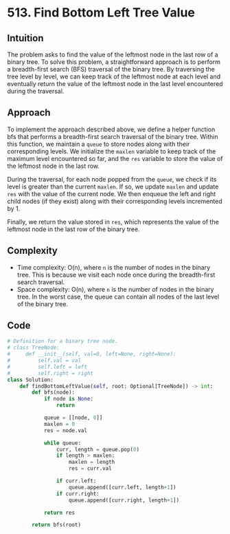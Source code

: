 # 513. Find Bottom Left Tree Value
## Intuition
The problem asks to find the value of the leftmost node in the last row of a binary tree. To solve this problem, a straightforward approach is to perform a breadth-first search (BFS) traversal of the binary tree. By traversing the tree level by level, we can keep track of the leftmost node at each level and eventually return the value of the leftmost node in the last level encountered during the traversal.

## Approach
To implement the approach described above, we define a helper function bfs that performs a breadth-first search traversal of the binary tree. Within this function, we maintain a `queue` to store nodes along with their corresponding levels. We initialize the `maxlen` variable to keep track of the maximum level encountered so far, and the `res` variable to store the value of the leftmost node in the last row.

During the traversal, for each node popped from the `queue`, we check if its level is greater than the current `maxlen`. If so, we update `maxlen` and update `res` with the value of the current node. We then enqueue the left and right child nodes (if they exist) along with their corresponding levels incremented by 1.

Finally, we return the value stored in `res`, which represents the value of the leftmost node in the last row of the binary tree.

## Complexity
- Time complexity: 
O(n), where `n` is the number of nodes in the binary tree. This is because we visit each node once during the breadth-first search traversal.
- Space complexity: 
O(n), where `n` is the number of nodes in the binary tree. In the worst case, the queue can contain all nodes of the last level of the binary tree.

## Code
``` python
# Definition for a binary tree node.
# class TreeNode:
#     def __init__(self, val=0, left=None, right=None):
#         self.val = val
#         self.left = left
#         self.right = right
class Solution:
    def findBottomLeftValue(self, root: Optional[TreeNode]) -> int:
        def bfs(node):
            if node is None:
                return

            queue = [[node, 0]]
            maxlen = 0
            res = node.val

            while queue:
                curr, length = queue.pop(0)
                if length > maxlen:
                    maxlen = length
                    res = curr.val

                if curr.left:
                    queue.append([curr.left, length+1])
                if curr.right:
                    queue.append([curr.right, length+1])

            return res

        return bfs(root)
        
```